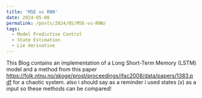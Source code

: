 ```yaml
---
title: 'MSE vs RNN'
date: 2024-05-08
permalink: /posts/2024/05/MSE-vs-RNN/
tags:
  - Model Predictive Control
  - State Estimation
  - Lie derivative
---
```



This Blog contains an implementation of a Long Short-Term Memory (LSTM) model and a method from this paper https://folk.ntnu.no/skoge/prost/proceedings/ifac2008/data/papers/1383.pdf for a chaotic system. also i should say as a reminder i used states (x) as a input so these methods can be compared!
